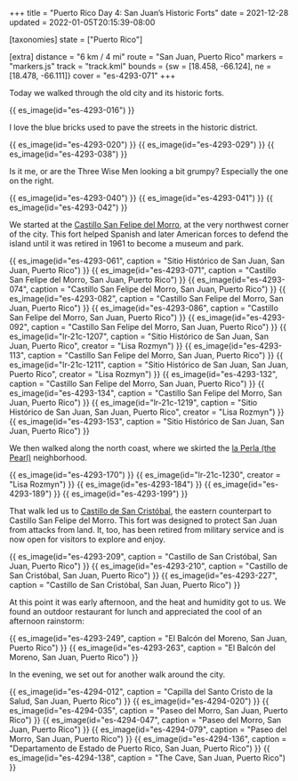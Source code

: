 +++
title = "Puerto Rico Day 4: San Juan’s Historic Forts"
date = 2021-12-28
updated = 2022-01-05T20:15:39-08:00

[taxonomies]
state = ["Puerto Rico"]

[extra]
distance = "6 km / 4 mi"
route = "San Juan, Puerto Rico"
markers = "markers.js"
track = "track.kml"
bounds = {sw = [18.458, -66.124], ne = [18.478, -66.111]}
cover = "es-4293-071"
+++

Today we walked through the old city and its historic forts.

<!-- more -->

{{ es_image(id="es-4293-016") }}

I love the blue bricks used to pave the streets in the historic district.

{{ es_image(id="es-4293-020") }}
{{ es_image(id="es-4293-029") }}
{{ es_image(id="es-4293-038") }}

Is it me, or are the Three Wise Men looking a bit grumpy? Especially the one on the right.

{{ es_image(id="es-4293-040") }}
{{ es_image(id="es-4293-041") }}
{{ es_image(id="es-4293-042") }}

We started at the [Castillo San Felipe del Morro](https://www.discoverpuertorico.com/profile/castillo-san-felipe-del-morro/8024), at the very northwest corner of the city. This fort helped Spanish and later American forces to defend the island until it was retired in 1961 to become a museum and park.

{{ es_image(id="es-4293-061", caption = "Sitio Histórico de San Juan, San Juan, Puerto Rico") }}
{{ es_image(id="es-4293-071", caption = "Castillo San Felipe del Morro, San Juan, Puerto Rico") }}
{{ es_image(id="es-4293-074", caption = "Castillo San Felipe del Morro, San Juan, Puerto Rico") }}
{{ es_image(id="es-4293-082", caption = "Castillo San Felipe del Morro, San Juan, Puerto Rico") }}
{{ es_image(id="es-4293-086", caption = "Castillo San Felipe del Morro, San Juan, Puerto Rico") }}
{{ es_image(id="es-4293-092", caption = "Castillo San Felipe del Morro, San Juan, Puerto Rico") }}
{{ es_image(id="lr-21c-1207", caption = "Sitio Histórico de San Juan, San Juan, Puerto Rico", creator = "Lisa Rozmyn") }}
{{ es_image(id="es-4293-113", caption = "Castillo San Felipe del Morro, San Juan, Puerto Rico") }}
{{ es_image(id="lr-21c-1211", caption = "Sitio Histórico de San Juan, San Juan, Puerto Rico", creator = "Lisa Rozmyn") }}
{{ es_image(id="es-4293-132", caption = "Castillo San Felipe del Morro, San Juan, Puerto Rico") }}
{{ es_image(id="es-4293-134", caption = "Castillo San Felipe del Morro, San Juan, Puerto Rico") }}
{{ es_image(id="lr-21c-1219", caption = "Sitio Histórico de San Juan, San Juan, Puerto Rico", creator = "Lisa Rozmyn") }}
{{ es_image(id="es-4293-153", caption = "Sitio Histórico de San Juan, San Juan, Puerto Rico") }}

We then walked along the north coast, where we skirted the [la Perla (the Pearl)](https://www.discoverpuertorico.com/article/visiting-la-perla-neighborhood-old-san-juan) neighborhood.

{{ es_image(id="es-4293-170") }}
{{ es_image(id="lr-21c-1230", creator = "Lisa Rozmyn") }}
{{ es_image(id="es-4293-184") }}
{{ es_image(id="es-4293-189") }}
{{ es_image(id="es-4293-199") }}

That walk led us to [Castillo de San Cristóbal](https://www.discoverpuertorico.com/profile/castillo-san-cristobal/8023), the eastern counterpart to Castillo San Felipe del Morro. This fort was designed to protect San Juan from attacks from land. It, too, has been retired from military service and is now open for visitors to explore and enjoy.

{{ es_image(id="es-4293-209", caption = "Castillo de San Cristóbal, San Juan, Puerto Rico") }}
{{ es_image(id="es-4293-210", caption = "Castillo de San Cristóbal, San Juan, Puerto Rico") }}
{{ es_image(id="es-4293-227", caption = "Castillo de San Cristóbal, San Juan, Puerto Rico") }}

At this point it was early afternoon, and the heat and humidity got to us. We found an outdoor restaurant for lunch and appreciated the cool of an afternoon rainstorm:

{{ es_image(id="es-4293-249", caption = "El Balcón del Moreno, San Juan, Puerto Rico") }}
{{ es_image(id="es-4293-263", caption = "El Balcón del Moreno, San Juan, Puerto Rico") }}

In the evening, we set out for another walk around the city.

{{ es_image(id="es-4294-012", caption = "Capilla del Santo Cristo de la Salud, San Juan, Puerto Rico") }}
{{ es_image(id="es-4294-020") }}
{{ es_image(id="es-4294-035", caption = "Paseo del Morro, San Juan, Puerto Rico") }}
{{ es_image(id="es-4294-047", caption = "Paseo del Morro, San Juan, Puerto Rico") }}
{{ es_image(id="es-4294-079", caption = "Paseo del Morro, San Juan, Puerto Rico") }}
{{ es_image(id="es-4294-136", caption = "Departamento de Estado de Puerto Rico, San Juan, Puerto Rico") }}
{{ es_image(id="es-4294-138", caption = "The Cave, San Juan, Puerto Rico") }}
